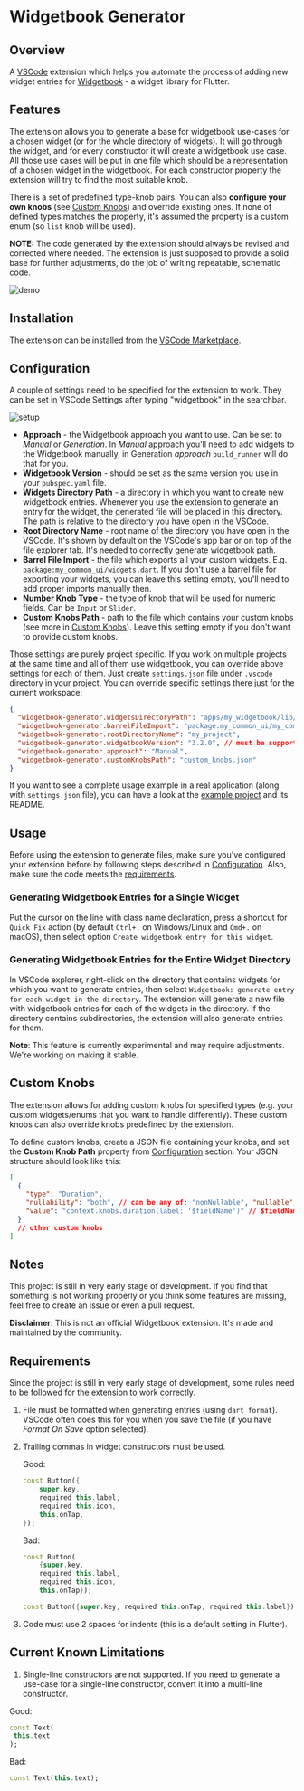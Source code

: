 # Widgetbook Generator

## Overview

A [VSCode](https://code.visualstudio.com/) extension which helps you automate the process of adding new widget entries for [Widgetbook](https://www.widgetbook.io/) - a widget library for Flutter.

## Features

The extension allows you to generate a base for widgetbook use-cases for a chosen widget (or for the whole directory of widgets). It will go through the widget, and for every constructor it will create a widgetbook use case. All those use cases will be put in one file which should be a representation of a chosen widget in the widgetbook. For each constructor property the extension will try to find the most suitable knob.

There is a set of predefined type-knob pairs. You can also **configure your own knobs** (see [Custom Knobs](#custom-knobs)) and override existing ones. If none of defined types matches the property, it's assumed the property is a custom enum (so `list` knob will be used).

**NOTE:** The code generated by the extension should always be revised and corrected where needed. The extension is just supposed to provide a solid base for further adjustments, do the job of writing repeatable, schematic code.

![demo](https://raw.githubusercontent.com/leancodepl/widgetbook-entries-generator/main/demo_assets/generate_widgetbook_entry_preview.gif)

## Installation

The extension can be installed from the [VSCode Marketplace](https://marketplace.visualstudio.com/items?itemName=LeanCode.widgetbook-generator).

## Configuration

A couple of settings need to be specified for the extension to work. They can be set in VSCode Settings after typing "widgetbook" in the searchbar.

![setup](https://raw.githubusercontent.com/leancodepl/widgetbook-entries-generator/main/demo_assets/setup_preview.png)

- **Approach** - the Widgetbook approach you want to use. Can be set to _Manual_ or _Generation_. In _Manual_ approach you'll need to add widgets to the Widgetbook manually, in Generation _approach_ `build_runner` will do that for you.
- **Widgetbook Version** - should be set as the same version you use in your `pubspec.yaml` file.
- **Widgets Directory Path** - a directory in which you want to create new widgetbook entries. Whenever you use the extension to generate an entry for the widget, the generated file will be placed in this directory. The path is relative to the directory you have open in the VSCode.
- **Root Directory Name** - root name of the directory you have open in the VSCode. It's shown by default on the VSCode's app bar or on top of the file explorer tab. It's needed to correctly generate widgetbook path.
- **Barrel File Import** - the file which exports all your custom widgets. E.g. `package:my_common_ui/widgets.dart`. If you don't use a barrel file for exporting your widgets, you can leave this setting empty, you'll need to add proper imports manually then.
- **Number Knob Type** - the type of knob that will be used for numeric fields. Can be `Input` or `Slider`.
- **Custom Knobs Path** - path to the file which contains your custom knobs (see more in [Custom Knobs](#custom-knobs)). Leave this setting empty if you don't want to provide custom knobs.

Those settings are purely project specific. If you work on multiple projects at the same time and all of them use widgetbook, you can override above settings for each of them. Just create `settings.json` file under `.vscode` directory in your project. You can override specific settings there just for the current workspace:

```json
{
  "widgetbook-generator.widgetsDirectoryPath": "apps/my_widgetbook/lib/widgets",
  "widgetbook-generator.barrelFileImport": "package:my_common_ui/my_common_ui.dart",
  "widgetbook-generator.rootDirectoryName": "my_project",
  "widgetbook-generator.widgetbookVersion": "3.2.0", // must be supported by the extension
  "widgetbook-generator.approach": "Manual",
  "widgetbook-generator.customKnobsPath": "custom_knobs.json"
}
```

If you want to see a complete usage example in a real application (along with `settings.json` file), you can have a look at the [example project](https://github.com/FirentisTFW/widgetbook-vsc-extension-example-project) and its README.

## Usage

Before using the extension to generate files, make sure you've configured your extension before by following steps described in [Configuration](#configuration). Also, make sure the code meets the [requirements](#requirements).

### Generating Widgetbook Entries for a Single Widget

Put the cursor on the line with class name declaration, press a shortcut for `Quick Fix` action (by default `Ctrl+.` on Windows/Linux and `Cmd+.` on macOS), then select option `Create widgetbook entry for this widget`.

### Generating Widgetbook Entries for the Entire Widget Directory

In VSCode explorer, right-click on the directory that contains widgets for which you want to generate entries, then select `Widgetbook: generate entry for each widget in the directory`. The extension will generate a new file with widgetbook entries for each of the widgets in the directory. If the directory contains subdirectories, the extension will also generate entries for them.

**Note**: This feature is currently experimental and may require adjustments. We're working on making it stable.

## Custom Knobs

The extension allows for adding custom knobs for specified types (e.g. your custom widgets/enums that you want to handle differently). These custom knobs can also override knobs predefined by the extension.

To define custom knobs, create a JSON file containing your knobs, and set the **Custom Knob Path** property from [Configuration](#configuration) section. Your JSON structure should look like this:

```json
[
  {
    "type": "Duration",
    "nullability": "both", // can be any of: "nonNullable", "nullable", "both"
    "value": "context.knobs.duration(label: '$fieldName')" // $fieldName will be replaced by the actual name of the field when generating the use-case
  }
  // other custom knobs
]
```

## Notes

This project is still in very early stage of development. If you find that something is not working properly or you think some features are missing, feel free to create an issue or even a pull request.

**Disclaimer**: This is not an official Widgetbook extension. It's made and maintained by the community.

## Requirements

Since the project is still in very early stage of development, some rules need to be followed for the extension to work correctly.

1. File must be formatted when generating entries (using `dart format`). VSCode often does this for you when you save the file (if you have _Format On Save_ option selected).

2. Trailing commas in widget constructors must be used.

   Good:

   ```dart
   const Button({
       super.key,
       required this.label,
       required this.icon,
       this.onTap,
   });
   ```

   Bad:

   ```dart
   const Button(
       {super.key,
       required this.label,
       required this.icon,
       this.onTap});
   ```

   ```dart
   const Button({super.key, required this.onTap, required this.label});
   ```

3. Code must use 2 spaces for indents (this is a default setting in Flutter).

## Current Known Limitations

1. Single-line constructors are not supported. If you need to generate a use-case for a single-line constructor, convert it into a multi-line constructor.

Good:

```dart
const Text(
 this.text
);
```

Bad:

```dart
const Text(this.text);
```

